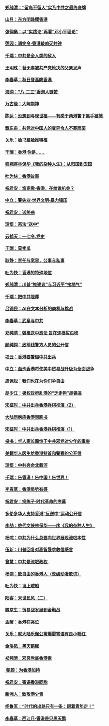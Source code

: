 #### [郑纯清：“留岛不留人”实乃中共之最终底牌](../pages/nsc993/n11476160.md?t=08251455) 
#### [山月：东方明珠耀香港](../pages/nsc993/n11476077.md?t=08251455) 
#### [张翎燊：以“实践论”再看“邓小平理论”](../pages/nsc993/n11475733.md?t=08251455) 
#### [莲园：调笑令‧香港敲响灭共钟](../pages/nsc993/n11475723.md?t=08251455) 
#### [千瑞：中共是全人类的敌人](../pages/nsc993/n11475329.md?t=08251455) 
#### [王明珠：替无辜被共产党枪决的父亲发声](../pages/nsc993/n11474570.md?t=08251455) 
#### [李春草：秋日登高眺香港 ](../pages/nsc993/n11474491.md?t=08251455) 
#### [海网：“八·二三”香港人链赞 ](../pages/nsc993/n11474538.md?t=08251455) 
#### [万古缘：大屿荆神](../pages/nsc993/n11474401.md?t=08251455) 
#### [陈达：没想到与现世报——有感于两港警下黑手被捕 ](../pages/nsc993/n11472557.md?t=08251455) 
#### [甑东舟：共党对中国人的变异令人不寒而栗](../pages/nsc993/n11472496.md?t=08251455) 
#### [关乐：脸书扇脸推特推](../pages/nsc993/n11472488.md?t=08251455) 
#### [千瑞：香港  你是…… ](../pages/nsc993/n11472459.md?t=08251455) 
#### [程翔序林保华《我的杂种人生》：从归国到去国](../pages/nsc993/n11472369.md?t=08251455) 
#### [吐为快：香港故事](../pages/nsc993/n11471931.md?t=08251455) 
#### [祝君安：渔家傲‧香港，在给谁机会？](../pages/nsc993/n11469718.md?t=08251455) 
#### [中立：警失业‧世界文明‧暴力镇压](../pages/nsc993/n11467566.md?t=08251455) 
#### [祝君安：送终曲](../pages/nsc993/n11467546.md?t=08251455) 
#### [理悟：恶法“送中”](../pages/nsc993/n11467290.md?t=08251455) 
#### [云鹤天：一七令.党史](../pages/nsc993/n11464122.md?t=08251455) 
#### [千瑞：莫卖瓜](../pages/nsc993/n11463014.md?t=08251455) 
#### [耿静：责任与宽容，公事与私事](../pages/nsc993/n11462810.md?t=08251455) 
#### [吐为快：香港的特殊地位](../pages/nsc993/n11462562.md?t=08251455) 
#### [郑纯清：川普“推建议”与习近平“接地气”](../pages/nsc993/n11461683.md?t=08251455) 
#### [千瑞：把中共埋葬](../pages/nsc993/n11461658.md?t=08251455) 
#### [吕锡民：AI在文本分析的商机与挑战](../pages/nsc993/n11460607.md?t=08251455) 
#### [李春草：武皇与中共](../pages/nsc993/n11460589.md?t=08251455) 
#### [郑纯清：强推送中恶法 旨在连根拔瓜秧](../pages/nsc993/n11460526.md?t=08251455) 
#### [颜纯钩：致前线警方人员的公开信](../pages/nsc993/n11459564.md?t=08251455) 
#### [项云：香港要警惕中共出兵](../pages/nsc993/n11459530.md?t=08251455) 
#### [中立：血洗香港将使美中贸易战升级为全面战争](../pages/nsc993/n11459717.md?t=08251455) 
#### [周保松：我们也在为你们争自由](../pages/nsc993/n11459087.md?t=08251455) 
#### [胡少江：极权政府乱港的“乏走狗”胡锡进](../pages/nsc993/n11459051.md?t=08251455) 
#### [宋征时：中共出兵香港兵棋推演（2）](../pages/nsc993/n11458306.md?t=08251455) 
#### [大陆同胞应香港同胞书](../pages/nsc993/n11457241.md?t=08251455) 
#### [宋征时：中共出兵香港兵棋推演（1）](../pages/nsc993/n11455979.md?t=08251455) 
#### [投书：华人家长震惊于中共邪党对少年的毒害](../pages/nsc993/n11454664.md?t=08251455) 
#### [美籍华人医生给香港特首和警察的公开信](../pages/nsc993/n11454599.md?t=08251455) 
#### [理悟：中共奔命北戴河](../pages/nsc993/n11454254.md?t=08251455) 
#### [千瑞：告香港！告中国！告世界！](../pages/nsc993/n11452639.md?t=08251455) 
#### [李春草：香港局势有感 ](../pages/nsc993/n11452364.md?t=08251455) 
#### [祝君安：捣练子‧时代革命的序幕](../pages/nsc993/n11452353.md?t=08251455) 
#### [多伦多华人支持香港“反送中”运动公开信](../pages/nsc993/n11452323.md?t=08251455) 
#### [李劼：绝代文侠林保华——序《我的杂种人生》 ](../pages/nsc993/n11452282.md?t=08251455) 
#### [杨咤：中共为什么总要向世界展现流氓本性](../pages/nsc993/n11448899.md?t=08251455) 
#### [伍新：川普回复对高智晟求救信感言](../pages/nsc993/n11448808.md?t=08251455) 
#### [曾慧：中共是流氓政权 ](../pages/nsc993/n11447277.md?t=08251455) 
#### [杨则：致自由的香港人（改编动漫歌词）](../pages/nsc993/n11447253.md?t=08251455) 
#### [吐为快：误上贼船](../pages/nsc993/n11447241.md?t=08251455) 
#### [陆客：末世民风（二）](../pages/nsc993/n11447032.md?t=08251455) 
#### [魏京生：贸易战发展到金融战](../pages/nsc993/n11446827.md?t=08251455) 
#### [孟醒：香港在哭泣](../pages/nsc993/n11445586.md?t=08251455) 
#### [关乐：就大陆乐伽公寓爆雷寄语有良小粉红 ](../pages/nsc993/n11445344.md?t=08251455) 
#### [金浴凤：黑天鹅赋](../pages/nsc993/n11445105.md?t=08251455) 
#### [郑纯清：邪恶党底香港露](../pages/nsc993/n11444937.md?t=08251455) 
#### [ 朝颜：为香港加持](../pages/nsc993/n11444414.md?t=08251455) 
#### [祝君安：寄语香港同胞](../pages/nsc993/n11443350.md?t=08251455) 
#### [新洲人：致敬港少青](../pages/nsc993/n11441897.md?t=08251455) 
#### [杨鲁军：“时代的出路只有一条：跟着青年走！”](../pages/nsc993/n11441859.md?t=08251455) 
#### [李春草：西江月‧香港是只黑天鹅](../pages/nsc993/n11441829.md?t=08251455) 
